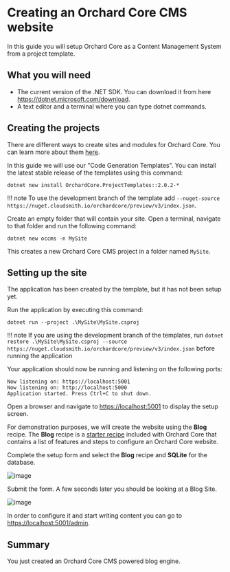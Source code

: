 # Creating an Orchard Core CMS website

In this guide you will setup Orchard Core as a Content Management System from a project template.

## What you will need

- The current version of the .NET SDK. You can download it from here <https://dotnet.microsoft.com/download>.
- A text editor and a terminal where you can type dotnet commands.

## Creating the projects

There are different ways to create sites and modules for Orchard Core. You can learn more about them [here](../../getting-started/templates/README.md).  

In this guide we will use our "Code Generation Templates". You can install the latest stable release of the templates using this command:

```dotnet new install OrchardCore.ProjectTemplates::2.0.2-*```

!!! note
    To use the development branch of the template add `--nuget-source https://nuget.cloudsmith.io/orchardcore/preview/v3/index.json`.

Create an empty folder that will contain your site. Open a terminal, navigate to that folder and run the following command:

```dotnet new occms -n MySite```

This creates a new Orchard Core CMS project in a folder named `MySite`.

## Setting up the site

The application has been created by the template, but it has not been setup yet.

Run the application by executing this command:

`dotnet run --project .\MySite\MySite.csproj`

!!! note
    If you are using the development branch of the templates, run `dotnet restore .\MySite\MySite.csproj --source https://nuget.cloudsmith.io/orchardcore/preview/v3/index.json` before running the application

Your application should now be running and listening on the following ports:

```
Now listening on: https://localhost:5001
Now listening on: http://localhost:5000
Application started. Press Ctrl+C to shut down.
```

Open a browser and navigate to <https://localhost:5001> to display the setup screen.

For demonstration purposes, we will create the website using the __Blog__ recipe. The __Blog__ recipe is a [starter recipe](../../getting-started/starter-recipes.md) included with Orchard Core that contains a list of features and steps to configure an Orchard Core website.

Complete the setup form and select the __Blog__ recipe and __SQLite__ for the database.

![image](assets/setup-screen.jpg)

Submit the form. A few seconds later you should be looking at a Blog Site.

![image](assets/blog-home-page.jpg)

In order to configure it and start writing content you can go to <https://localhost:5001/admin>.

## Summary

You just created an Orchard Core CMS powered blog engine.
